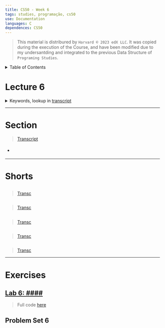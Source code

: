 ```yaml
---
title: CS50 - Week 6
tags: studies, programação, cs50
use: Documentation
languages: C
dependences: CS50
---
```


> This material is distribured by `Harvard © 2023 edX LLC`. It was copied during the execution of the Course, and have been modified due to my undersantding and integrated to the previous Data Structure of `Programing Studies`.

<details> <summary>Table of Contents</summary>

- [](#)

</details>

# Lecture 6

<details>
<summary>Keywords, lookup in <a href="./src/transcripts/lecture6.md">transcript</a></summary>

- ####

</details>



---
# Section 
> [Transcript](./src/transcripts/section6.md)

- ####

---

# Shorts

## #### 
> [Transc](./src/transcripts/shorts6_####.md)

## ####
> [Transc](./src/transcripts/shorts6_####.md)



## ####
> [Transc](./src/transcripts/shorts6_####.md)



## #### 
> [Transc](./src/transcripts/shorts6_####.md)

## ####
> [Transc](./src/transcripts/shorts6_####.md)



---

# Exercises

## [Lab 6: ####](./lab6.md)
> Full code [here](./src/lab6.c)

## Problem Set 6

